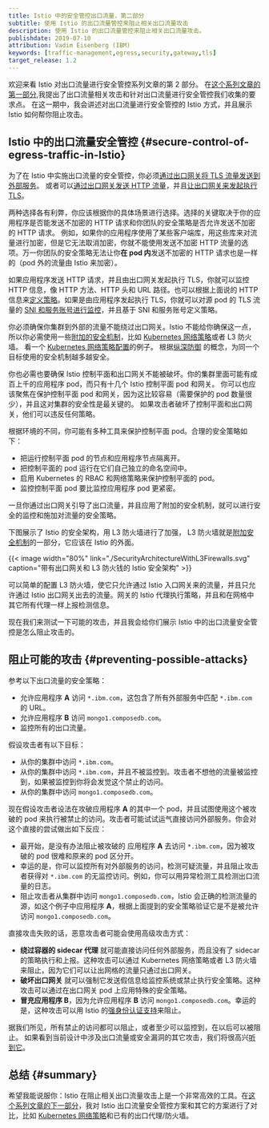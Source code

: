 ```yaml
---
title: Istio 中的安全管控出口流量，第二部分
subtitle: 使用 Istio 的出口流量管控来阻止相关出口流量攻击
description: 使用 Istio 的出口流量管控来阻止相关出口流量攻击。
publishdate: 2019-07-10
attribution: Vadim Eisenberg (IBM)
keywords: [traffic-management,egress,security,gateway,tls]
target_release: 1.2
---
```


欢迎来看 Istio 对出口流量进行安全管控系列文章的第 2 部分。
在[这个系列文章的第一部分](/zh/blog/2019/egress-traffic-control-in-istio-part-1/),我提出了出口流量相关攻击和针对出口流量进行安全管控我们收集的要求点。
在这一期中，我会讲述对出口流量进行安全管控的 Istio 方式，并且展示 Istio 如何帮你阻止攻击。

## Istio 中的出口流量安全管控 {#secure-control-of-egress-traffic-in-Istio}

为了在 Istio 中实施出口流量的安全管控，你必须[通过出口网关将 TLS 流量发送到外部服务](/zh/docs/tasks/traffic-management/egress/egress-gateway/#egress-gateway-for-https-traffic)。
或者可以[通过出口网关发送 HTTP 流量](/zh/docs/tasks/traffic-management/egress/egress-gateway/#egress-gateway-for-http-traffic)，并且[让出口网关来发起执行 TLS](/zh/docs/tasks/traffic-management/egress/egress-gateway-tls-origination/#perform-TLS-origination-with-an-egress-gateway)。

两种选择各有利弊，你应该根据你的具体场景进行选择。选择的关键取决于你的应用程序是否能发送不加密的 HTTP 请求和你团队的安全策略是否允许发送不加密的 HTTP 请求。
例如，如果你的应用程序使用了某些客户端库，用这些库来对流量进行加密，但是它无法取消加密，你就不能使用发送不加密 HTTP 流量的选项。万一你团队的安全策略无法让你**在 pod 内**发送不加密的 HTTP 请求也是一样的（pod 外的流量由 Istio 来加密）。

如果应用程序发送 HTTP 请求，并且由出口网关发起执行 TLS，你就可以监控 HTTP 信息，像 HTTP 方法、HTTP 头和 URL 路径。也可以根据上面说的 HTTP 信息来[定义策略](/zh/blog/2018/egress-monitoring-access-control)。如果是由应用程序发起执行 TLS，你就可以对源 pod 的 TLS 流量的 [SNI 和服务账号进行监控](/zh/docs/tasks/traffic-management/egress/egress_sni_monitoring_and_policies/)，并且基于 SNI 和服务账号定义策略。

你必须确保你集群到外部的流量不能绕过出口网关。Istio 不能给你确保这一点，所以你必需使用一些[附加的安全机制](/zh/docs/tasks/traffic-management/egress/egress-gateway/#additional-security-considerations)，比如 [Kubernetes 网络策略](https://kubernetes.io/docs/concepts/services-networking/network-policies/)或者 L3 防火墙。 看一个 [Kubernetes 网络策略配置](/zh/docs/tasks/traffic-management/egress/egress-gateway/#apply-Kubernetes-network-policies)的例子。
根据[纵深防御](https://en.wikipedia.org/wiki/Defense_in_depth_(computing)) 的概念，为同一个目标使用的安全机制越多越安全。

你也必需也要确保 Istio 控制平面和出口网关不能被破坏。你的集群里面可能有成百上千的应用程序 pod，而只有十几个 Istio 控制平面 pod 和网关。
你可以也应该聚焦在保护控制平面 pod 和网关，因为这比较容易（需要保护的 pod 数量很少），并且这对集群的安全性是最关键的。
如果攻击者破坏了控制平面和出口网关，他们可以违反任何策略。

根据环境的不同，你可能有多种工具来保护控制平面 pod。合理的安全策略如下：

- 把运行控制平面 pod 的节点和应用程序节点隔离开。
- 把控制平面的 pod 运行在它们自己独立的命名空间中。
- 启用 Kubernetes 的 RBAC 和网络策略来保护控制平面的 pod。
- 监控控制平面 pod 要比监控应用程序 pod 更紧密。

一旦你通过出口网关引导了出口流量，并且应用了附加的安全机制，就可以进行安全的监控和施加对流量的安全策略。

下图展示了 Istio 的安全架构，用 L3 防火墙进行了加强， L3 防火墙就是[附加安全机制](/zh/docs/tasks/traffic-management/egress/egress-gateway/#additional-security-considerations)的一部分，它应该在 Istio 的外面。

{{< image width="80%" link="./SecurityArchitectureWithL3Firewalls.svg" caption="带有出口网关和 L3 防火钱的 Istio 安全架构" >}}

可以简单的配置 L3 防火墙，使它只允许通过 Istio 入口网关来的流量，并且只允许通过 Istio 出口网关出去的流量。网关的 Istio 代理执行策略，并且和在网格中其它所有代理一样上报检测信息。

现在我们来测试一下可能的攻击，并且我会给你们展示 Istio 中的出口流量安全管控是怎么阻止攻击的。

## 阻止可能的攻击 {#preventing-possible-attacks}

参考以下出口流量的安全策略：

- 允许应用程序 **A** 访问 `*.ibm.com`，这包含了所有外部服务中匹配 `*.ibm.com` 的 URL。
- 允许应用程序 **B** 访问 `mongo1.composedb.com`。
- 监控所有的出口流量。

假设攻击者有以下目标：

- 从你的集群中访问 `*.ibm.com`。
- 从你的集群中访问 `*.ibm.com`，并且不被监控到。攻击者不想他的流量被监控到，如果被监控到你将会发觉这个禁止的访问。
- 从你的集群中访问 `mongo1.composedb.com`。

现在假设攻击者设法在攻破应用程序 **A** 的其中一个 pod，并且试图使用这个被攻破的 pod 来执行被禁止的访问。攻击者可能试试运气直接访问外部服务。你会对这个直接的尝试做出如下反应：

- 最开始，是没有办法阻止被攻破的 应用程序 **A** 去访问 `*.ibm.com`，因为被攻破的 pod 很难和原来的 pod 区分开。
- 幸运的是，你可以监控所有对外部服务的访问，检测可疑流量，并且阻止攻击者获得对 `*.ibm.com` 的无监控访问。例如，你可以用异常检测工具检测出口流量的日志。
- 阻止攻击者从集群中访问 `mongo1.composedb.com`，Istio 会正确的检测流量的源，如这个例子中应用程序 **A**，根据上面提到的安全策略验证它是不是被允许访问 `mongo1.composedb.com`。

直接攻击失败的话，恶意攻击者可能会使用高级攻击方式：

- **绕过容器的 sidecar 代理** 就可能直接访问任何外部服务，而且没有了 sidecar 的策略执行和上报。这种攻击可以通过 Kubernetes 网络策略或者 L3 防火墙来阻止，因为它们可以让出网格的流量只通过出口网关。
- **破坏出口网关** 就可以强制它发送假信息给监控系统或禁止执行安全策略。这种攻击可以通过在出口网关 pod 上应用特殊的安全策略。
- **冒充应用程序 B**，因为允许应用程序 **B** 访问 `mongo1.composedb.com`。幸运的是，这种攻击可以用 Istio 的[强身份认证支持](/zh/docs/concepts/security/#istio-identity)来阻止。

据我们所见，所有禁止的访问都可以阻止，或者至少可以监控到，在以后可以被阻止。
如果看到当前设计中涉及出口流量或安全漏洞的其它攻击，我们将很高兴[听到它](https://discus.istio.io)。

## 总结 {#summary}

希望我能说服你：Istio 在阻止相关出口流量攻击上是一个非常高效的工具。在[这个系列文章的下一部分](/zh/blog/2019/egress-traffic-control-in-istio-part-3/)，我对 Istio 出口流量安全管控方案和其它的方案进行了对比，比如 [Kubernetes 网络策略](https://kubernetes.io/docs/concepts/services-networking/network-policies/)和已有的出口代理/防火墙。
